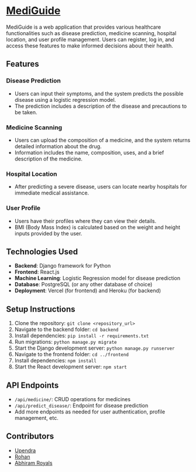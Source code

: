 # [MediGuide](https://medi-guide-orcin.vercel.app/)

MediGuide is a web application that provides various healthcare functionalities such as disease prediction, medicine scanning, hospital location, and user profile management. Users can register, log in, and access these features to make informed decisions about their health.

## Features

### Disease Prediction

- Users can input their symptoms, and the system predicts the possible disease using a logistic regression model.
- The prediction includes a description of the disease and precautions to be taken.
  
### Medicine Scanning

- Users can upload the composition of a medicine, and the system returns detailed information about the drug.
- Information includes the name, composition, uses, and a brief description of the medicine.
  
### Hospital Location

- After predicting a severe disease, users can locate nearby hospitals for immediate medical assistance.

### User Profile

- Users have their profiles where they can view their details.
- BMI (Body Mass Index) is calculated based on the weight and height inputs provided by the user.

## Technologies Used

- **Backend**: Django framework for Python
- **Frontend**: React.js
- **Machine Learning**: Logistic Regression model for disease prediction
- **Database**: PostgreSQL (or any other database of choice)
- **Deployment**: Vercel (for frontend) and Heroku (for backend)

## Setup Instructions

1. Clone the repository: `git clone <repository_url>`
2. Navigate to the backend folder: `cd backend`
3. Install dependencies: `pip install -r requirements.txt`
4. Run migrations: `python manage.py migrate`
5. Start the Django development server: `python manage.py runserver`
6. Navigate to the frontend folder: `cd ../frontend`
7. Install dependencies: `npm install`
8. Start the React development server: `npm start`

## API Endpoints

- `/api/medicine/`: CRUD operations for medicines
- `/api/predict_disease/`: Endpoint for disease prediction
- Add more endpoints as needed for user authentication, profile management, etc.

## Contributors

- [Upendra](https://github.com/Upendra2003)
- [Rohan](https://github.com/RohanReddy2003)
- [Abhiram Royals](https://github.com/Royal-Dragon)
